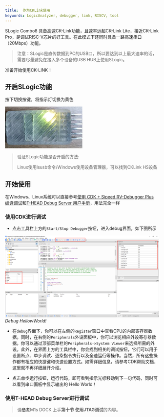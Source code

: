 ```yaml
---
title:  作为CKLink使用
keywords: LogicAnalyzer, debugger, link, RISCV, tool
---
```


SLogic Combo8 具备高速CK-Link功能，且速率远超CK-Link Lite，接近CK-Link Pro，是调试RISC-V芯片的好工具。在此模式下还同时具备一路高速串口（20Mbps）功能。

>  注意：SLogic是直传数据到PC的USB口，所以要达到以上最大速率的话，需要尽量避免在接入多个设备的USB HUB上使用SLogic。

准备开始使用CK-LINK！

## 开启SLogic功能

按下切换按键，将指示灯切换为黄色

![](../assets/slogic_led_yellow.png)

> 验证SLogic功能是否开启的方法:
>
> Linux使用lsusb命令/Windows使用设备管理器，可以找到CKLink HS设备

## 开始使用

 在Windows、Linux系统可以直接参考[使用 CDK + Sipeed RV-Debugger Plus 编译调试](https://bouffalolab.gitee.io/bl_mcu_sdk/get_started/cdk_rv_debugger_plus.html#cdk-sipeed-rv-debugger-plus)和[T-HEAD Debug Server 用户手册](https://occ.t-head.cn/document?temp=introduction-2&slug=t-head-debug-server-user-manual)，用法完全一样

### 使用CDK进行调试

- 点击工具栏上方的`Start/Stop Debugger`按钮，进入debug界面，如下图所示

![](../assets/cklink_cdk_debug.png)
_Debug HellowWorld!_

- 在`debug`界面下，你可以在左侧的`Register`窗口中查看CPU的内部寄存器数据。同时，在右侧的`Peripherals`外设面板中，你可以浏览相应外设寄存器数据。你可以通过顶部菜单栏的`Peripherals->System Viewer`来选择所需的外设。此外，在界面上方的工具栏中，你会找到相关的调试按钮，它们可以用于设置断点、单步调试、逐条指令执行以及全速运行等操作。当然，所有这些操作都有相应的快捷键和快速设置方式。如需详细信息，请参考CDK帮助文档，这里就不再详细展开介绍。

- 点击单步运行按钮，运行代码，即可看到指示光标移动到下一句代码，同时可以看到串口面板中显示输出的 Hello World！

### 使用T-HEAD Debug Server进行调试

> 请[参考](../../maix/m1s/other/start.md)M1s DOCK 上手**第十节 使用JTAG调试**的内容。
